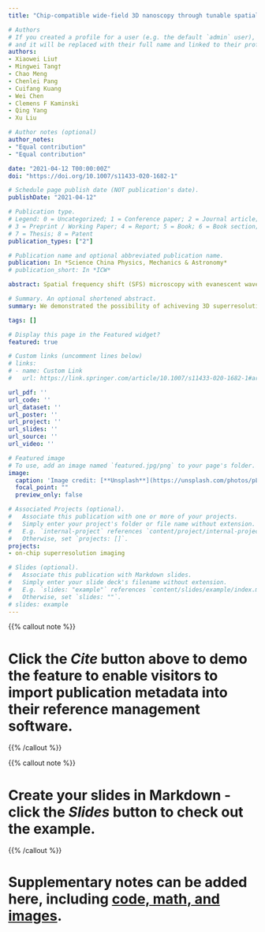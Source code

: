 ```yaml
---
title: "Chip-compatible wide-field 3D nanoscopy through tunable spatial frequency shift effect"

# Authors
# If you created a profile for a user (e.g. the default `admin` user), write the username (folder name) here 
# and it will be replaced with their full name and linked to their profile.
authors:
- Xiaowei Liu†
- Mingwei Tang†
- Chao Meng
- Chenlei Pang
- Cuifang Kuang
- Wei Chen
- Clemens F Kaminski
- Qing Yang
- Xu Liu

# Author notes (optional)
author_notes:
- "Equal contribution"
- "Equal contribution"

date: "2021-04-12 T00:00:00Z"
doi: "https://doi.org/10.1007/s11433-020-1682-1"

# Schedule page publish date (NOT publication's date).
publishDate: "2021-04-12"

# Publication type.
# Legend: 0 = Uncategorized; 1 = Conference paper; 2 = Journal article;
# 3 = Preprint / Working Paper; 4 = Report; 5 = Book; 6 = Book section;
# 7 = Thesis; 8 = Patent
publication_types: ["2"]

# Publication name and optional abbreviated publication name.
publication: In *Science China Physics, Mechanics & Astronomy*
# publication_short: In *ICW*

abstract: Spatial frequency shift (SFS) microscopy with evanescent wave illumination shows intriguing advantages, including large field of view (FOV), high speed, and good modularity. However, a missing band in the spatial frequency domain hampers the SFS superresolution microscopy from achieving resolution better than 3 folds of the Abbe diffraction limit. Here, we propose a novel tunable large-SFS microscopy, making the resolution improvement of a linear system no longer restricted by the detection numerical aperture (NA). The complete wide-range detection in the spatial frequency domain is realized by tuning the illumination spatial frequency actively and broadly through an angle modulation between the azimuthal propagating directions of two evanescent waves. The vertical spatial frequency is tuned via a sectional saturation effect, and the reconstructed depth information can be added to the lateral superresolution mask for 3D imaging. A lateral resolution of λ/9, and a vertical localization precision of ∼λ/200 (detection objective NA = 0.9) are realized with a gallium phosphide (GaP) waveguide. Its unlimited resolution enhancing capability is demonstrated by introducing a designed metamaterial chip with an unusual large refractive index. Besides the great resolution enhancement, this method shows better anti-noise capability than classical structured illumination microscopy without SFS tunability. This method is chip-compatible and can potentially provide a mass-producible illumination chip module achieving the fast, large-FOV, and deep-subwavelength 3D nanoscopy.

# Summary. An optional shortened abstract.
summary: We demonstrated the possibility of achiveving 3D superresolution imaging on a photonic chip.

tags: []

# Display this page in the Featured widget?
featured: true

# Custom links (uncomment lines below)
# links:
# - name: Custom Link
#   url: https://link.springer.com/article/10.1007/s11433-020-1682-1#article-info

url_pdf: ''
url_code: ''
url_dataset: ''
url_poster: ''
url_project: ''
url_slides: ''
url_source: ''
url_video: ''

# Featured image
# To use, add an image named `featured.jpg/png` to your page's folder. 
image:
  caption: 'Image credit: [**Unsplash**](https://unsplash.com/photos/pLCdAaMFLTE)'
  focal_point: ""
  preview_only: false

# Associated Projects (optional).
#   Associate this publication with one or more of your projects.
#   Simply enter your project's folder or file name without extension.
#   E.g. `internal-project` references `content/project/internal-project/index.md`.
#   Otherwise, set `projects: []`.
projects:
- on-chip superresolution imaging

# Slides (optional).
#   Associate this publication with Markdown slides.
#   Simply enter your slide deck's filename without extension.
#   E.g. `slides: "example"` references `content/slides/example/index.md`.
#   Otherwise, set `slides: ""`.
# slides: example
---
```


{{% callout note %}}
# Click the *Cite* button above to demo the feature to enable visitors to import publication metadata into their reference management software.
{{% /callout %}}

{{% callout note %}}
# Create your slides in Markdown - click the *Slides* button to check out the example.
{{% /callout %}}

# Supplementary notes can be added here, including [code, math, and images](https://wowchemy.com/docs/writing-markdown-latex/).
